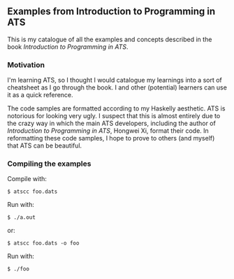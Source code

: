 ## Examples from Introduction to Programming in ATS

This is my catalogue of all the examples and concepts described in the
book *Introduction to Programming in ATS*.

### Motivation

I'm learning ATS, so I thought I would catalogue my learnings into a
sort of cheatsheet as I go through the book. I and other (potential)
learners can use it as a quick reference.

The code samples are formatted according to my Haskelly aesthetic. ATS
is notorious for looking very ugly. I suspect that this is almost
entirely due to the crazy way in which the main ATS developers,
including the author of *Introduction to Programming in ATS*, Hongwei
Xi, format their code. In reformatting these code samples, I hope to
prove to others (and myself) that ATS can be beautiful.

### Compiling the examples

Compile with:

    $ atscc foo.dats

Run with:

    $ ./a.out

or:

    $ atscc foo.dats -o foo

Run with:

    $ ./foo
